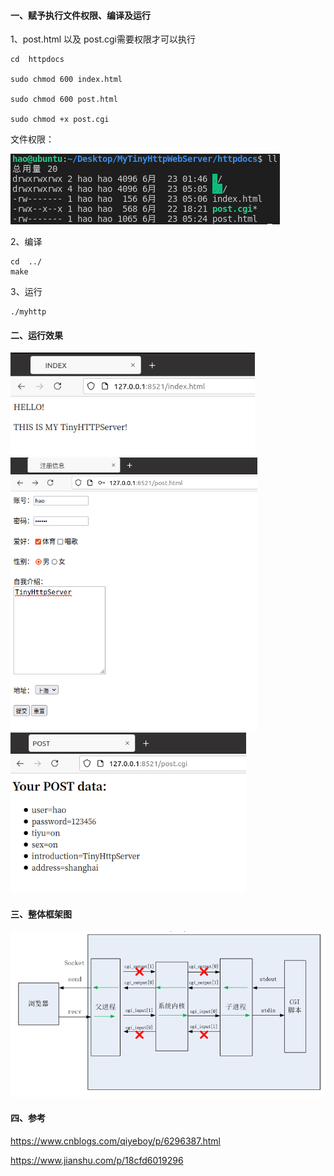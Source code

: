 #### 一、赋予执行文件权限、编译及运行

1、post.html 以及 post.cgi需要权限才可以执行

```
cd  httpdocs

sudo chmod 600 index.html

sudo chmod 600 post.html

sudo chmod +x post.cgi
```

文件权限：

<img src="./image/权限.png" alt="文件权限"  />

2、编译

```
cd  ../
make
```

3、运行

```
./myhttp
```

#### 二、运行效果



<img src="./image/index.png" style="zoom:80%;" />

<img src="./image/post_html.png" style="zoom:67%;" />

<img src="./image/post_cgi.png" style="zoom:77%;" />

#### 三、整体框架图

![](./image/myhttp.png)

#### 四、参考

https://www.cnblogs.com/qiyeboy/p/6296387.html

https://www.jianshu.com/p/18cfd6019296
